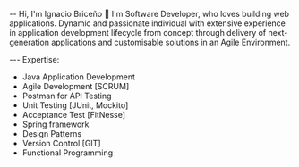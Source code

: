 -- Hi, I'm Ignacio Briceño 👋
I'm Software Developer, who loves building web applications. Dynamic and passionate individual with extensive experience in application development lifecycle from concept through delivery of next-generation applications and customisable solutions in an Agile Environment.

--- Expertise:
- Java Application Development 
- Agile Development [SCRUM]
- Postman for API Testing
- Unit Testing [JUnit, Mockito]
- Acceptance Test [FitNesse]
- Spring framework
- Design Patterns
- Version Control [GIT]
- Functional Programming
